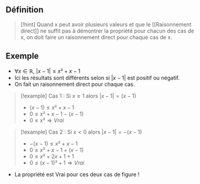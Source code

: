 ## Définition

> [!hint] Quand x peut avoir plusieurs valeurs et que le [[Raisonnement direct]] ne suffit pas à démontrer la propriété pour chacun des cas de x, on doit faire un raisonnement direct pour chaque cas de x.

## Exemple
- $\forall x \in \mathbb{R}$, $|x-1|\leq x²+x-1$
- Ici les résultats sont différents selon si $|x-1|$ est positif ou négatif.
- On fait un raisonnement direct pour chaque cas.

>[!example] Cas 1 : Si $x \geq 1$ alors $|x-1| = (x-1)$
>- $(x-1)\leq x²+x-1$
>- $0 \leq x²+x-1 - (x-1)$
>- $0 \leq x² \Rightarrow Vrai$

> [!example] Cas 2 : Si $x < 0$ alors $|x-1| = -(x-1)$
>- $-(x-1)\leq x²+x-1$
>- $0 \leq x²+x-1 + (x-1)$
>- $0 \leq x² + 2x + 1 + 1$
>- $0 \leq (x-1)² +1 \Rightarrow Vrai$

- La propriété est Vrai pour ces deux cas de figure !